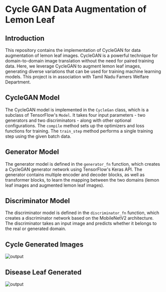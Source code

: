 # Cycle GAN Data Augmentation of Lemon Leaf


## Introduction

This repository contains the implementation of CycleGAN for data augmentation of lemon leaf images. CycleGAN is a powerful technique for domain-to-domain image translation without the need for paired training data. Here, we leverage CycleGAN to augment lemon leaf images, generating diverse variations that can be used for training machine learning models. This project is in association with Tamil Nadu Famers Welfare Department.

## CycleGAN Model

The CycleGAN model is implemented in the `CycleGan` class, which is a subclass of TensorFlow's `Model`. It takes four input parameters - two generators and two discriminators - along with other optional configurations. The `compile` method sets up the optimizers and loss functions for training. The `train_step` method performs a single training step using the given batch data.

## Generator Model

The generator model is defined in the `generator_fn` function, which creates a CycleGAN generator network using TensorFlow's Keras API. The generator contains multiple encoder and decoder blocks, as well as transformer blocks, to learn the mapping between the two domains (lemon leaf images and augmented lemon leaf images).

## Discriminator Model

The discriminator model is defined in the `discriminator_fn` function, which creates a discriminator network based on the MobileNetV2 architecture. The discriminator takes an input image and predicts whether it belongs to the real or generated domain.

## Cycle Generated Images
![output](https://github.com/zayed-haque/Cycle-GAN-data-augmentation-of-Lemon-Leaf/assets/48508566/3c5e537a-8e95-4399-ab2d-84e0586e9f89)

## Disease Leaf Generated 
![output](https://github.com/zayed-haque/Cycle-GAN-data-augmentation-of-Lemon-Leaf/assets/48508566/10a229a7-8b2d-4f92-9393-5c78b25b9b1b)
